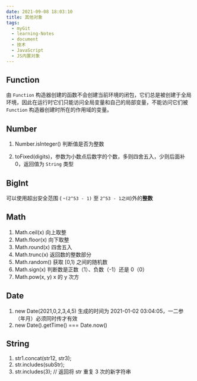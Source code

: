 ```yaml
---
date: 2021-09-08 18:03:10
title: 其他对象
tags:
  - myGit
  - learning-Notes
  - document
  - 技术
  - JavaScript
  - JS内置对象
---
```


## Function

由 `Function` 构造器创建的函数不会创建当前环境的闭包，它们总是被创建于全局环境，因此在运行时它们只能访问全局变量和自己的局部变量，不能访问它们被 `Function` 构造器创建时所在的作用域的变量。

## Number

1. Number.isInteger() 判断值是否为整数

2. toFixed(digits)，参数为小数点后数字的个数，多则四舍五入，少则后面补 0，返回值为 `String` 类型

## BigInt

可以使用超出安全范围 ( -`(2^53 - 1)` 至 `2^53 - 1之间`)外的**整数**

## Math

1. Math.ceil(x) 向上取整
2. Math.floor(x) 向下取整
3. Math.round(x) 四舍五入
4. Math.trunc(x) 返回数的整数部分
5. Math.random() 获取 [0,1) 之间的随机数
6. Math.sign(x) 判断数是正数（1）、负数（-1）还是 0（0）
7. Math.pow(x, y) x 的 y 次方

## Date

1. new Date(2021,0,2,3,4,5) 生成的时间为 2021-01-02 03:04:05，一二参（年月）必须同时传才有效
2. new Date().getTime() === Date.now()

## String

1. str1.concat(str12, str3);
2. str.includes(subStr);
3. str.includes(3); // 返回将 str 重复 3 次的新字符串
